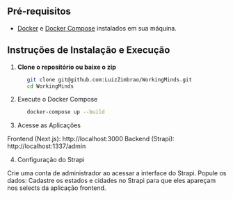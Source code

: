 ## Pré-requisitos

- [Docker](https://docs.docker.com/get-docker/) e [Docker Compose](https://docs.docker.com/compose/install/) instalados em sua máquina.

## Instruções de Instalação e Execução

1. **Clone o repositório ou baixe o zip**

   ```bash
      git clone git@github.com:LuizZimbrao/WorkingMinds.git
      cd WorkingMinds
   ```
2. Execute o Docker Compose

   ```bash
      docker-compose up --build
   ```

3. Acesse as Aplicações

Frontend (Next.js): http://localhost:3000
Backend (Strapi): http://localhost:1337/admin

4. Configuração do Strapi

Crie uma conta de administrador ao acessar a interface do Strapi.
Popule os dados: Cadastre os estados e cidades no Strapi para que eles apareçam nos selects da aplicação frontend.